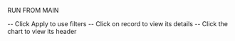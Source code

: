 RUN FROM MAIN

-- Click Apply to use filters
-- Click on record to view its details
-- Click the chart to view its header
